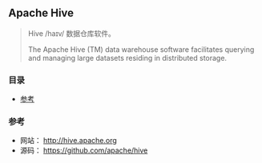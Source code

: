 ## Apache Hive


> Hive /haɪv/ 数据仓库软件。
>
> The Apache Hive (TM) data warehouse software facilitates querying and managing large datasets residing in distributed storage.

### 目录
* [参考](#参考)

### 参考
* 网站： http://hive.apache.org
* 源码： https://github.com/apache/hive